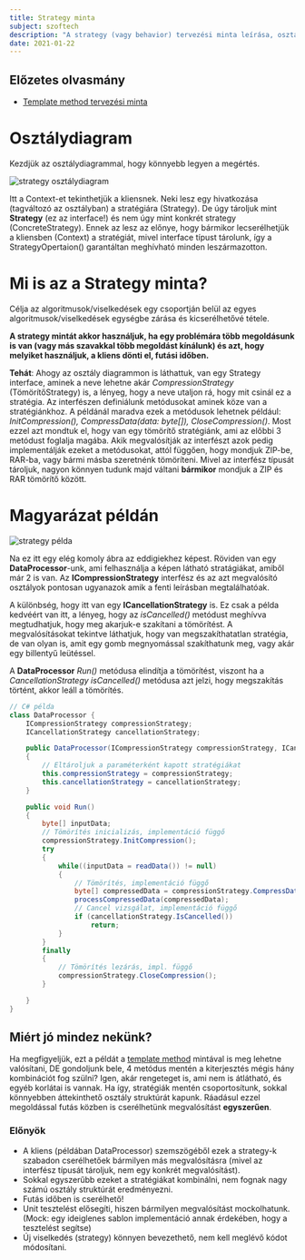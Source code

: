 ```yaml
---
title: Strategy minta
subject: szoftech
description: "A strategy (vagy behavior) tervezési minta leírása, osztálydiagramja és példák felhasználásra."
date: 2021-01-22
---
```


## Előzetes olvasmány

- [Template method tervezési minta](https://memnote.net/posts/2021-01-21-template-method)

# Osztálydiagram

Kezdjük az osztálydiagrammal, hogy könnyebb legyen a megértés.

![strategy osztálydiagram](https://i.ibb.co/cwC1xX7/strategy.png)

Itt a Context-et tekinthetjük a kliensnek. Neki lesz egy hivatkozása (tagváltozó az osztályban) a stratégiára (Strategy). De úgy tároljuk mint **Strategy** (ez az interface!) és nem úgy mint konkrét strategy (ConcreteStrategy). Ennek az lesz az előnye, hogy bármikor lecserélhetjük a kliensben (Context) a stratégiát, mivel interface típust tárolunk, így a StrategyOpertaion() garantáltan meghívható minden leszármazotton.

# Mi is az a Strategy minta?

Célja az algoritmusok/viselkedések egy csoportján belül az egyes algoritmusok/viselkedések egységbe zárása és kicserélhetővé tétele.

**A strategy mintát akkor használjuk, ha egy problémára több megoldásunk is van (vagy más szavakkal több megoldást kínálunk) és azt, hogy melyiket használjuk, a kliens dönti el, futási időben.**

**Tehát**: Ahogy az osztály diagrammon is láthattuk, van egy Strategy interface, aminek a neve lehetne akár _CompressionStrategy_ (TömörítőStrategy) is, a lényeg, hogy a neve utaljon rá, hogy mit csinál ez a stratégia. Az interfészen definiálunk metódusokat aminek köze van a stratégiánkhoz. A példánál maradva ezek a metódusok lehetnek például: _InitCompression(), CompressData(data: byte[]), CloseCompression()_. Most ezzel azt mondtuk el, hogy van egy tömörítő stratégiánk, ami az előbbi 3 metódust foglalja magába. Akik megvalósítják az interfészt azok pedig implementálják ezeket a metódusokat, attól függően, hogy mondjuk ZIP-be, RAR-ba, vagy bármi másba szeretnénk tömöríteni. Mivel az interfész típusát tároljuk, nagyon könnyen tudunk majd váltani **bármikor** mondjuk a ZIP és RAR tömörítő között.

# Magyarázat példán

![strategy példa](https://i.ibb.co/k4RZ9VP/strategy-p-lda.png)

Na ez itt egy elég komoly ábra az eddigiekhez képest. Röviden van egy **DataProcessor**-unk, ami felhasználja a képen látható stratágiákat, amiből már 2 is van. Az **ICompressionStrategy** interfész és az azt megvalósító osztályok pontosan ugyanazok amik a fenti leírásban megtalálhatóak.

A különbség, hogy itt van egy **ICancellationStrategy** is. Ez csak a példa kedvéért van itt, a lényeg, hogy az _isCancelled()_ metódust meghívva megtudhatjuk, hogy meg akarjuk-e szakítani a tömörítést. A megvalósításokat tekintve láthatjuk, hogy van megszakíthatatlan stratégia, de van olyan is, amit egy gomb megnyomással szakíthatunk meg, vagy akár egy billentyű leütéssel.

A **DataProcessor** _Run()_ metódusa elindítja a tömörítést, viszont ha a _CancellationStrategy isCancelled()_ metódusa azt jelzi, hogy megszakítás történt, akkor leáll a tömörítés.

```csharp
// C# példa
class DataProcessor {
    ICompressionStrategy compressionStrategy;
    ICancellationStrategy cancellationStrategy;

    public DataProcessor(ICompressionStrategy compressionStrategy, ICancellationStrategy cancellationStrategy)
    {
        // Eltároljuk a paraméterként kapott stratégiákat
        this.compressionStrategy = compressionStrategy;
        this.cancellationStrategy = cancellationStrategy;
    }

    public void Run()
    {
        byte[] inputData;
        // Tömörítés inicializás, implementáció függő
        compressionStrategy.InitCompression();
        try
        {
            while((inputData = readData()) != null)
            {
                // Tömörítés, implementáció függő
                byte[] compressedData = compressionStrategy.CompressData(inputData);
                processCompressedData(compressedData);
                // Cancel vizsgálat, implementáció függő
                if (cancellationStrategy.IsCancelled())
                    return;
            }
        }
        finally
        {
            // Tömörítés lezárás, impl. függő
            compressionStrategy.CloseCompression();
        }

    }
}
```

## Miért jó mindez nekünk?

Ha megfigyeljük, ezt a példát a [template method](https://memnote.net/posts/2021-01-21-template-method) mintával is meg lehetne valósítani, DE gondoljunk bele, 4 metódus mentén a kiterjesztés mégis hány kombinációt fog szülni? Igen, akár rengeteget is, ami nem is átlátható, és egyéb korlátai is vannak. Ha így, stratégiák mentén csoportosítunk, sokkal könnyebben áttekinthető osztály struktúrát kapunk. Ráadásul ezzel megoldással futás közben is cserélhetünk megvalósítást **egyszerűen**.

### Előnyök

- A kliens (példában DataProcessor) szemszögéből ezek a strategy-k szabadon cserélhetőek bármilyen más megvalósításra (mivel az interfész típusát tároljuk, nem egy konkrét megvalósítást).
- Sokkal egyszerűbb ezeket a stratégiákat kombinálni, nem fognak nagy számú osztály struktúrát eredményezni.
- Futás időben is cserélhető!
- Unit tesztelést elősegíti, hiszen bármilyen megvalósítást mockolhatunk. (Mock: egy ideiglenes sablon implementáció annak érdekében, hogy a tesztelést segítse)
- Új viselkedés (strategy) könnyen bevezethető, nem kell meglévő kódot módosítani.
